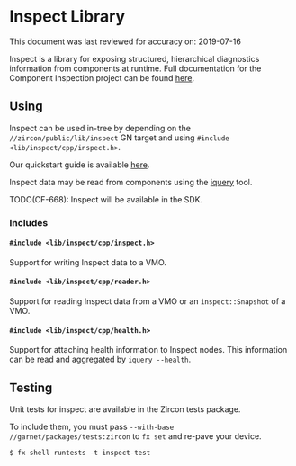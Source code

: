 # Inspect Library

This document was last reviewed for accuracy on: 2019-07-16

Inspect is a library for exposing structured, hierarchical
diagnostics information from components at runtime.  Full
documentation for the Component Inspection project can be found
[here](https://fuchsia.dev/fuchsia-src/development/inspect).

## Using

Inspect can be used in-tree by depending on the `//zircon/public/lib/inspect`
GN target and using `#include <lib/inspect/cpp/inspect.h>`.

Our quickstart guide is available
[here](https://fuchsia.dev/fuchsia-src/development/inspect/quickstart.md).

Inspect data may be read from components using the 
[iquery](https://fuchsia.dev/fuchsia-src/development/inspect/iquery.md)
tool.

TODO(CF-668): Inspect will be available in the SDK.

### Includes

#### `#include <lib/inspect/cpp/inspect.h>`

Support for writing Inspect data to a VMO.

#### `#include <lib/inspect/cpp/reader.h>`

Support for reading Inspect data from a VMO or an `inspect::Snapshot`
of a VMO.

#### `#include <lib/inspect/cpp/health.h>`

Support for attaching health information to Inspect nodes. This
information can be read and aggregated by `iquery --health`.


## Testing

Unit tests for inspect are available in the Zircon tests package.

To include them, you must pass `--with-base //garnet/packages/tests:zircon`
to `fx set` and re-pave your device.

```
$ fx shell runtests -t inspect-test
```
